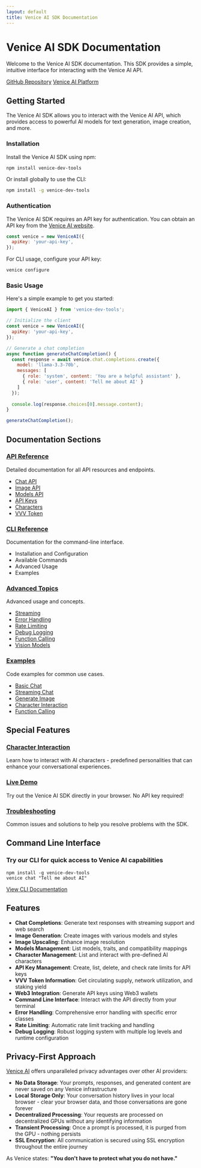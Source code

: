 ```yaml
---
layout: default
title: Venice AI SDK Documentation
---
```


# Venice AI SDK Documentation

Welcome to the Venice AI SDK documentation. This SDK provides a simple, intuitive interface for interacting with the Venice AI API.

<div class="project-links">
  <a href="https://github.com/georgeglarson/venice-dev-tools" class="project-button">GitHub Repository</a>
  <a href="https://venice.ai/?ref=VB8W1j" class="project-button">Venice AI Platform</a>
</div>

## Getting Started

The Venice AI SDK allows you to interact with the Venice AI API, which provides access to powerful AI models for text generation, image creation, and more.

### Installation

Install the Venice AI SDK using npm:

```bash
npm install venice-dev-tools
```

Or install globally to use the CLI:

```bash
npm install -g venice-dev-tools
```

### Authentication

The Venice AI SDK requires an API key for authentication. You can obtain an API key from the [Venice AI website](https://venice.ai/settings/api?ref=VB8W1j).

```javascript
const venice = new VeniceAI({
  apiKey: 'your-api-key',
});
```

For CLI usage, configure your API key:

```bash
venice configure
```

### Basic Usage

Here's a simple example to get you started:

```javascript
import { VeniceAI } from 'venice-dev-tools';

// Initialize the client
const venice = new VeniceAI({
  apiKey: 'your-api-key',
});

// Generate a chat completion
async function generateChatCompletion() {
  const response = await venice.chat.completions.create({
    model: 'llama-3.3-70b',
    messages: [
      { role: 'system', content: 'You are a helpful assistant' },
      { role: 'user', content: 'Tell me about AI' }
    ]
  });
  
  console.log(response.choices[0].message.content);
}

generateChatCompletion();
```

## Documentation Sections

<div class="doc-sections">
  <div class="doc-section">
    <h3><a href="/venice-dev-tools/documentation/api-reference/">API Reference</a></h3>
    <p>Detailed documentation for all API resources and endpoints.</p>
    <ul>
      <li><a href="/venice-dev-tools/documentation/api-reference/#chat">Chat API</a></li>
      <li><a href="/venice-dev-tools/documentation/api-reference/#image">Image API</a></li>
      <li><a href="/venice-dev-tools/documentation/api-reference/#models">Models API</a></li>
      <li><a href="/venice-dev-tools/documentation/api-reference/#api-keys">API Keys</a></li>
      <li><a href="/venice-dev-tools/documentation/api-reference/#characters">Characters</a></li>
      <li><a href="/venice-dev-tools/documentation/api-reference/#vvv-token">VVV Token</a></li>
    </ul>
  </div>
  
  <div class="doc-section">
    <h3><a href="/venice-dev-tools/cli">CLI Reference</a></h3>
    <p>Documentation for the command-line interface.</p>
    <ul>
      <li>Installation and Configuration</li>
      <li>Available Commands</li>
      <li>Advanced Usage</li>
      <li>Examples</li>
    </ul>
  </div>
  
  <div class="doc-section">
    <h3><a href="/venice-dev-tools/documentation/advanced/">Advanced Topics</a></h3>
    <p>Advanced usage and concepts.</p>
    <ul>
      <li><a href="/venice-dev-tools/documentation/advanced/#streaming-implementation">Streaming</a></li>
      <li><a href="/venice-dev-tools/documentation/advanced/#error-handling">Error Handling</a></li>
      <li><a href="/venice-dev-tools/documentation/advanced/#rate-limiting">Rate Limiting</a></li>
      <li><a href="/venice-dev-tools/documentation/advanced/#debug-logging">Debug Logging</a></li>
      <li><a href="/venice-dev-tools/documentation/advanced/#function-calling">Function Calling</a></li>
      <li><a href="/venice-dev-tools/documentation/advanced/#vision-models">Vision Models</a></li>
    </ul>
  </div>
  
  <div class="doc-section">
    <h3><a href="/venice-dev-tools/documentation/examples/">Examples</a></h3>
    <p>Code examples for common use cases.</p>
    <ul>
      <li><a href="/venice-dev-tools/documentation/examples/#basic-chat">Basic Chat</a></li>
      <li><a href="/venice-dev-tools/documentation/examples/#streaming-chat">Streaming Chat</a></li>
      <li><a href="/venice-dev-tools/documentation/examples/#generate-image">Generate Image</a></li>
      <li><a href="/venice-dev-tools/documentation/examples/#character-interaction">Character Interaction</a></li>
      <li><a href="/venice-dev-tools/documentation/examples/#function-calling">Function Calling</a></li>
    </ul>
  </div>
</div>

## Special Features

<div class="feature-sections">
  <div class="feature-section">
    <h3><a href="/venice-dev-tools/character-interaction">Character Interaction</a></h3>
    <p>Learn how to interact with AI characters - predefined personalities that can enhance your conversational experiences.</p>
  </div>
  
  <div class="feature-section">
    <h3><a href="/venice-dev-tools/demo">Live Demo</a></h3>
    <p>Try out the Venice AI SDK directly in your browser. No API key required!</p>
  </div>
  
  <div class="feature-section">
    <h3><a href="/venice-dev-tools/documentation/troubleshooting">Troubleshooting</a></h3>
    <p>Common issues and solutions to help you resolve problems with the SDK.</p>
  </div>
</div>

## Command Line Interface

<div class="cli-highlight">
  <h3>Try our CLI for quick access to Venice AI capabilities</h3>
  <pre><code>npm install -g venice-dev-tools
venice chat "Tell me about AI"</code></pre>
  <a href="/venice-dev-tools/cli" class="cli-button">View CLI Documentation</a>
</div>

## Features

- **Chat Completions**: Generate text responses with streaming support and web search
- **Image Generation**: Create images with various models and styles
- **Image Upscaling**: Enhance image resolution
- **Models Management**: List models, traits, and compatibility mappings
- **Character Management**: List and interact with pre-defined AI characters
- **API Key Management**: Create, list, delete, and check rate limits for API keys
- **VVV Token Information**: Get circulating supply, network utilization, and staking yield
- **Web3 Integration**: Generate API keys using Web3 wallets
- **Command Line Interface**: Interact with the API directly from your terminal
- **Error Handling**: Comprehensive error handling with specific error classes
- **Rate Limiting**: Automatic rate limit tracking and handling
- **Debug Logging**: Robust logging system with multiple log levels and runtime configuration

## Privacy-First Approach

[Venice AI](https://venice.ai/sign-up?ref=VB8W1j) offers unparalleled privacy advantages over other AI providers:

- **No Data Storage**: Your prompts, responses, and generated content are never saved on any Venice infrastructure
- **Local Storage Only**: Your conversation history lives in your local browser - clear your browser data, and those conversations are gone forever
- **Decentralized Processing**: Your requests are processed on decentralized GPUs without any identifying information
- **Transient Processing**: Once a prompt is processed, it is purged from the GPU - nothing persists
- **SSL Encryption**: All communication is secured using SSL encryption throughout the entire journey

As Venice states: **"You don't have to protect what you do not have."**